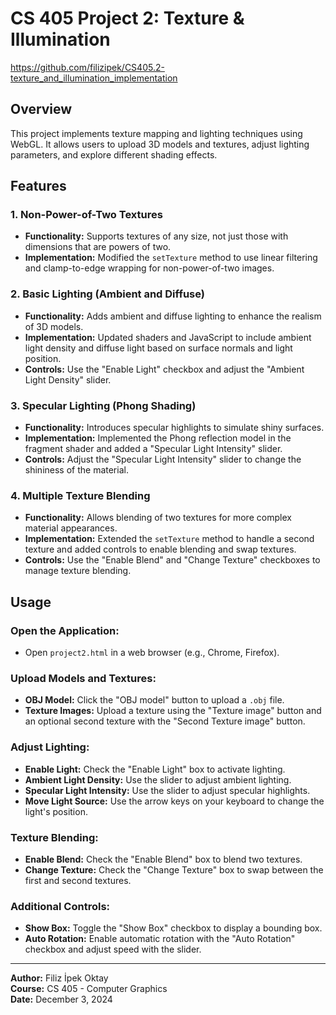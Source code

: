 # CS 405 Project 2: Texture & Illumination

https://github.com/filizipek/CS405.2-texture_and_illumination_implementation

## Overview

This project implements texture mapping and lighting techniques using WebGL. It allows users to upload 3D models and textures, adjust lighting parameters, and explore different shading effects.

## Features

### 1. Non-Power-of-Two Textures
- **Functionality:** Supports textures of any size, not just those with dimensions that are powers of two.
- **Implementation:** Modified the `setTexture` method to use linear filtering and clamp-to-edge wrapping for non-power-of-two images.

### 2. Basic Lighting (Ambient and Diffuse)
- **Functionality:** Adds ambient and diffuse lighting to enhance the realism of 3D models.
- **Implementation:** Updated shaders and JavaScript to include ambient light density and diffuse light based on surface normals and light position.
- **Controls:** Use the "Enable Light" checkbox and adjust the "Ambient Light Density" slider.

### 3. Specular Lighting (Phong Shading)
- **Functionality:** Introduces specular highlights to simulate shiny surfaces.
- **Implementation:** Implemented the Phong reflection model in the fragment shader and added a "Specular Light Intensity" slider.
- **Controls:** Adjust the "Specular Light Intensity" slider to change the shininess of the material.

### 4. Multiple Texture Blending
- **Functionality:** Allows blending of two textures for more complex material appearances.
- **Implementation:** Extended the `setTexture` method to handle a second texture and added controls to enable blending and swap textures.
- **Controls:** Use the "Enable Blend" and "Change Texture" checkboxes to manage texture blending.

## Usage

### Open the Application:
- Open `project2.html` in a web browser (e.g., Chrome, Firefox).

### Upload Models and Textures:
- **OBJ Model:** Click the "OBJ model" button to upload a `.obj` file.
- **Texture Images:** Upload a texture using the "Texture image" button and an optional second texture with the "Second Texture image" button.

### Adjust Lighting:
- **Enable Light:** Check the "Enable Light" box to activate lighting.
- **Ambient Light Density:** Use the slider to adjust ambient lighting.
- **Specular Light Intensity:** Use the slider to adjust specular highlights.
- **Move Light Source:** Use the arrow keys on your keyboard to change the light's position.

### Texture Blending:
- **Enable Blend:** Check the "Enable Blend" box to blend two textures.
- **Change Texture:** Check the "Change Texture" box to swap between the first and second textures.

### Additional Controls:
- **Show Box:** Toggle the "Show Box" checkbox to display a bounding box.
- **Auto Rotation:** Enable automatic rotation with the "Auto Rotation" checkbox and adjust speed with the slider.

---

**Author:** Filiz İpek Oktay  
**Course:** CS 405 - Computer Graphics  
**Date:** December 3, 2024
